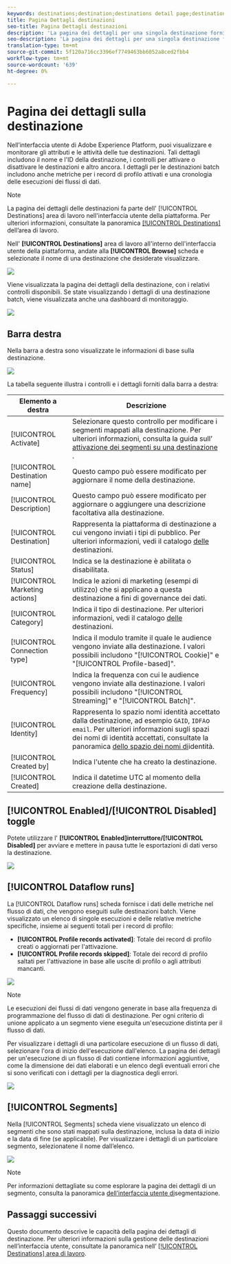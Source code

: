 ```yaml
---
keywords: destinations;destination;destinations detail page;destinations details page
title: Pagina Dettagli destinazioni
seo-title: Pagina Dettagli destinazioni
description: 'La pagina dei dettagli per una singola destinazione fornisce una panoramica dei dettagli di destinazione, come il nome di destinazione, l''ID, i segmenti mappati alla destinazione, e i controlli per modificare l''attivazione e per abilitare e disabilitare il flusso di dati. '
seo-description: 'La pagina dei dettagli per una singola destinazione fornisce una panoramica dei dettagli di destinazione, come il nome di destinazione, l''ID, i segmenti mappati alla destinazione, e i controlli per modificare l''attivazione e per abilitare e disabilitare il flusso di dati. '
translation-type: tm+mt
source-git-commit: 5f120a716cc3396ef7749463bb6052a8ced2fbb4
workflow-type: tm+mt
source-wordcount: '639'
ht-degree: 0%

---
```



# Pagina dei dettagli sulla destinazione

Nell’interfaccia utente di Adobe Experience Platform, puoi visualizzare e monitorare gli attributi e le attività delle tue destinazioni. Tali dettagli includono il nome e l&#39;ID della destinazione, i controlli per attivare o disattivare le destinazioni e altro ancora. I dettagli per le destinazioni batch includono anche metriche per i record di profilo attivati e una cronologia delle esecuzioni dei flussi di dati.

>[!NOTE]
>
>La pagina dei dettagli delle destinazioni fa parte dell&#39; [!UICONTROL Destinations] area di lavoro nell&#39;interfaccia utente della piattaforma. Per ulteriori informazioni, consultate la panoramica [[!UICONTROL Destinations]](./destinations-workspace.md) dell’area di lavoro.

Nell&#39; **[!UICONTROL Destinations]** area di lavoro all&#39;interno dell&#39;interfaccia utente della piattaforma, andate alla **[!UICONTROL Browse]** scheda e selezionate il nome di una destinazione che desiderate visualizzare.

![](../assets/ui/details-page/select-destination.png)

Viene visualizzata la pagina dei dettagli della destinazione, con i relativi controlli disponibili. Se state visualizzando i dettagli di una destinazione batch, viene visualizzata anche una dashboard di monitoraggio.

![](../assets/ui/details-page/details.png)

## Barra destra

Nella barra a destra sono visualizzate le informazioni di base sulla destinazione.

![](../assets/ui/details-page/right-rail.png)

La tabella seguente illustra i controlli e i dettagli forniti dalla barra a destra:

| Elemento a destra | Descrizione |
| --- | --- |
| [!UICONTROL Activate] | Selezionare questo controllo per modificare i segmenti mappati alla destinazione. Per ulteriori informazioni, consulta la guida sull’ [attivazione dei segmenti su una destinazione](./activate-destinations.md) . |
| [!UICONTROL Destination name] | Questo campo può essere modificato per aggiornare il nome della destinazione. |
| [!UICONTROL Description] | Questo campo può essere modificato per aggiornare o aggiungere una descrizione facoltativa alla destinazione. |
| [!UICONTROL Destination] | Rappresenta la piattaforma di destinazione a cui vengono inviati i tipi di pubblico. Per ulteriori informazioni, vedi il catalogo [delle](../catalog/overview.md) destinazioni. |
| [!UICONTROL Status] | Indica se la destinazione è abilitata o disabilitata. |
| [!UICONTROL Marketing actions] | Indica le azioni di marketing (esempi di utilizzo) che si applicano a questa destinazione a fini di governance dei dati. |
| [!UICONTROL Category] | Indica il tipo di destinazione. Per ulteriori informazioni, vedi il catalogo [delle](../catalog/overview.md) destinazioni. |
| [!UICONTROL Connection type] | Indica il modulo tramite il quale le audience vengono inviate alla destinazione. I valori possibili includono &quot;[!UICONTROL Cookie]&quot; e &quot;[!UICONTROL Profile-based]&quot;. |
| [!UICONTROL Frequency] | Indica la frequenza con cui le audience vengono inviate alla destinazione. I valori possibili includono &quot;[!UICONTROL Streaming]&quot; e &quot;[!UICONTROL Batch]&quot;. |
| [!UICONTROL Identity] | Rappresenta lo spazio nomi identità accettato dalla destinazione, ad esempio `GAID`, `IDFA`o `email`. Per ulteriori informazioni sugli spazi dei nomi di identità accettati, consultate la panoramica [dello spazio dei nomi di](../../identity-service/namespaces.md)identità. |
| [!UICONTROL Created by] | Indica l&#39;utente che ha creato la destinazione. |
| [!UICONTROL Created] | Indica il datetime UTC al momento della creazione della destinazione. |

## [!UICONTROL Enabled]/[!UICONTROL Disabled] toggle

Potete utilizzare l&#39; **[!UICONTROL Enabled]interruttore/[!UICONTROL Disabled]** per avviare e mettere in pausa tutte le esportazioni di dati verso la destinazione.

![](../assets/ui/details-page/enable-disable.png)

## [!UICONTROL Dataflow runs]

La [!UICONTROL Dataflow runs] scheda fornisce i dati delle metriche nel flusso di dati, che vengono eseguiti sulle destinazioni batch. Viene visualizzato un elenco di singole esecuzioni e delle relative metriche specifiche, insieme ai seguenti totali per i record di profilo:

* **[!UICONTROL Profile records activated]**: Totale dei record di profilo creati o aggiornati per l&#39;attivazione.
* **[!UICONTROL Profile records skipped]**:  Totale dei record di profilo saltati per l&#39;attivazione in base alle uscite di profilo o agli attributi mancanti.

![](../assets/ui/details-page/dataflow-runs.png)

>[!NOTE]
>
>Le esecuzioni dei flussi di dati vengono generate in base alla frequenza di programmazione del flusso di dati di destinazione. Per ogni criterio di unione applicato a un segmento viene eseguita un&#39;esecuzione distinta per il flusso di dati.

Per visualizzare i dettagli di una particolare esecuzione di un flusso di dati, selezionare l&#39;ora di inizio dell&#39;esecuzione dall&#39;elenco. La pagina dei dettagli per un&#39;esecuzione di un flusso di dati contiene informazioni aggiuntive, come la dimensione dei dati elaborati e un elenco degli eventuali errori che si sono verificati con i dettagli per la diagnostica degli errori.

![](../assets/ui/details-page/dataflow.png)

## [!UICONTROL Segments]

Nella [!UICONTROL Segments] scheda viene visualizzato un elenco di segmenti che sono stati mappati sulla destinazione, inclusa la data di inizio e la data di fine (se applicabile). Per visualizzare i dettagli di un particolare segmento, selezionatene il nome dall’elenco.

![](../assets/ui/details-page/segments.png)

>[!NOTE]
>
>Per informazioni dettagliate su come esplorare la pagina dei dettagli di un segmento, consulta la panoramica [dell’interfaccia utente di](../../segmentation/ui/overview.md#segment-details)segmentazione.

## Passaggi successivi

Questo documento descrive le capacità della pagina dei dettagli di destinazione. Per ulteriori informazioni sulla gestione delle destinazioni nell’interfaccia utente, consultate la panoramica nell’ [[!UICONTROL Destinations] area di lavoro](./destinations-workspace.md).